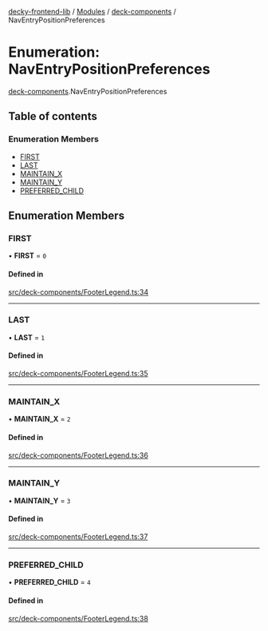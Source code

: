 [decky-frontend-lib](../README.md) / [Modules](../modules.md) / [deck-components](../modules/deck_components.md) / NavEntryPositionPreferences

# Enumeration: NavEntryPositionPreferences

[deck-components](../modules/deck_components.md).NavEntryPositionPreferences

## Table of contents

### Enumeration Members

- [FIRST](deck_components.NavEntryPositionPreferences.md#first)
- [LAST](deck_components.NavEntryPositionPreferences.md#last)
- [MAINTAIN\_X](deck_components.NavEntryPositionPreferences.md#maintain_x)
- [MAINTAIN\_Y](deck_components.NavEntryPositionPreferences.md#maintain_y)
- [PREFERRED\_CHILD](deck_components.NavEntryPositionPreferences.md#preferred_child)

## Enumeration Members

### FIRST

• **FIRST** = ``0``

#### Defined in

[src/deck-components/FooterLegend.ts:34](https://github.com/SteamDeckHomebrew/decky-frontend-lib/blob/33dd4e5/src/deck-components/FooterLegend.ts#L34)

___

### LAST

• **LAST** = ``1``

#### Defined in

[src/deck-components/FooterLegend.ts:35](https://github.com/SteamDeckHomebrew/decky-frontend-lib/blob/33dd4e5/src/deck-components/FooterLegend.ts#L35)

___

### MAINTAIN\_X

• **MAINTAIN\_X** = ``2``

#### Defined in

[src/deck-components/FooterLegend.ts:36](https://github.com/SteamDeckHomebrew/decky-frontend-lib/blob/33dd4e5/src/deck-components/FooterLegend.ts#L36)

___

### MAINTAIN\_Y

• **MAINTAIN\_Y** = ``3``

#### Defined in

[src/deck-components/FooterLegend.ts:37](https://github.com/SteamDeckHomebrew/decky-frontend-lib/blob/33dd4e5/src/deck-components/FooterLegend.ts#L37)

___

### PREFERRED\_CHILD

• **PREFERRED\_CHILD** = ``4``

#### Defined in

[src/deck-components/FooterLegend.ts:38](https://github.com/SteamDeckHomebrew/decky-frontend-lib/blob/33dd4e5/src/deck-components/FooterLegend.ts#L38)
